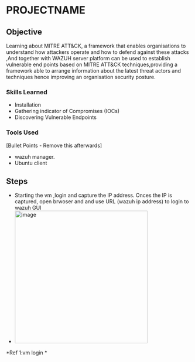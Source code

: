 # PROJECTNAME

## Objective
Learning about MITRE ATT&CK, a framework that enables organisations to understand how attackers operate and how to defend against these attacks ,And together with WAZUH server platform can be used to establish vulnerable end points based on MITRE ATT&CK techniques,providing a framework able to arrange information about the latest threat actors and techniques hence improving an organisation security posture.

### Skills Learned
- Installation
- Gathering indicator of Compromises (IOCs)
- Discovering Vulnerable Endpoints

### Tools Used
[Bullet Points - Remove this afterwards]

- wazuh manager.
- Ubuntu client

## Steps
- Starting the vm ,login and capture the IP address. Onces the IP is captured, open brwoser and and use URL (wazuh ip address) to login  to wazuh GUI
- <img width="362" alt="image" src="https://github.com/chromosems/MITRE-ATT-CK/assets/44053943/0105f4b9-71d4-411b-863d-d955838a16c1">
*Ref 1:vm login *
